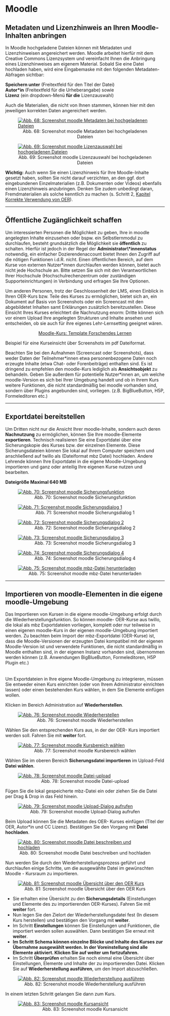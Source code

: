 <h1>Moodle</h1>
<link rel="stylesheet" href="https://cdnjs.cloudflare.com/ajax/libs/font-awesome/4.7.0/css/font-awesome.min.css">

<h2>Metadaten und Lizenzhinweis an Ihren Moodle-Inhalten anbringen</h2>
In Moodle hochgeladene Dateien können mit Metadaten und Lizenzhinweisen angereichert werden. Moodle arbeitet hierfür mit dem Creative Commons Lizenzsystem und vereinfacht Ihnen die Anbringung eines Lizenzhinweises am eigenem Material. Sobald Sie eine Datei hochladen haben, wird eine Eingabemaske mit den folgenden Metadaten-Abfragen sichtbar:

<b>Speichern unter</b> (Freitextfeld für den Titel der Datei)<br>
<b>Autor\*in</b> (Freitextfeld für die Urheberangabe) sowie<br>
<b>Lizenz</b> (ein dropdown-Menü <b>für die</b> Lizenzauswahl)<br>

Auch die Materialien, die nicht von Ihnen stammen, können hier mit den jeweiligen korrekten Daten angereichert werden.

<figure style="align:middle;">
  <a href="images/Metadaten moodle.svg" target="_blank"><img src="images/Metadaten moodle.svg" alt="Abb. 68: Screenshot moodle Metadaten bei hochgeladenen Dateien" title="Abb. 68: Screenshot moodle Metadaten bei hochgeladenen Dateien"/></a>
  <figcaption style="text-align:center;font-size:14px;">Abb. 68: Screenshot moodle Metadaten bei hochgeladenen Dateien</figcaption>
</figure>

<figure style="align:middle;">
  <a href="images/lizenzhinweis moodle.svg" target="_blank"><img src="images/lizenzhinweis moodle.svg" alt="Abb. 69: Screenshot moodle Lizenzauswahl bei hochgeladenen Dateien" title="Abb. 69: Screenshot moodle Lizenzauswahl bei hochgeladenen Dateien"/></a>
  <figcaption style="text-align:center;font-size:14px;">Abb. 69: Screenshot moodle Lizenzauswahl bei hochgeladenen Dateien</figcaption>
</figure>

<div class="warningbox">
  <p>
    <i class="fa fa-lightbulb-o fa-lg"></i> <b>Wichtig:</b> Auch wenn Sie einen Lizenzhinweis für Ihre Moodle-Inhalte gesetzt haben, sollten Sie nicht darauf verzichten, an den ggf. dort eingebundenen Einzelmaterialien (z.B. Dokumenten oder Videos) ebenfalls einen Lizenzhinweis anzubringen. Denken Sie zudem unbedingt daran, Fremdmaterialien als solche kenntlich zu machen (s. Schritt 2, <a aria-describedby="Link zum Kapitel Korrekte Verwendung von OER" href="./#/step2.md#korrekteVerwendung">Kapitel Korrekte Verwendung von OER</a>).
  </p>
</div>

---
<h2>Öffentliche Zugänglichkeit schaffen</h2>
Um interessierten Personen die Möglichkeit zu geben, Ihre in moodle angelegten Inhalte einzusehen oder bspw. ein Selbstlernmodul zu durchlaufen, besteht grundsätzlich die Möglichkeit sie <b>öffentlich</b> zu schalten. Hierfür ist jedoch in der Regel der <b>Administrator\*innenstatus</b> notwendig, ein einfacher Dozierendenaccount bietet Ihnen den Zugriff auf die nötigen Funktionen i.d.R. nicht. Einen öffentlichen Bereich, auf dem Kurse von externen Nutzer*innen durchlaufen werden können, bietet auch nicht jede Hochschule an. Bitte setzen Sie sich mit den Verantwortlichen Ihrer Hochschule (Hochschulrechenzentrum oder zuständigen Supporteinrichtungen) in Verbindung und erfragen Sie Ihre Optionen. 

Um anderen Personen, trotz der Geschlossenheit der LMS, einen Einblick in Ihren OER-Kurs bzw. Teile des Kurses zu ermöglichen, bietet sich an, ein Dokument auf Basis von Screenshots oder ein Screencast mit den abgebildetet Inhalten samt Erklärungen zusätzlich bereitzustellen. Diese Einsicht Ihres Kurses erleichtert die Nachnutzung enorm: Dritte können sich vor einem Upload Ihre angelegten Strukturen und Inhalte ansehen und entscheiden, ob sie auch für ihre eigenes Lehr-Lernsetting geeignet wären.

<center>
  <a aria-describedby="Moodle-Kurs Template Forschendes Lernen - PDF download" href="documents/Kurseinsicht Forschendes Lernen_Moodleumgebung.pdf">Moodle-Kurs: Template Forschendes Lernen</a>
</center>

Beispiel für eine Kurseinsicht über Screenshots im pdf Dateiformat.

Beachten Sie bei den Aufnahmen (Screencast oder Screenshots), dass weder Daten der Teilnehmer\*innen etwa personenbezogene Daten noch erzeugte Inhalte (etwa Chat- oder Forenbeiträge) enthalten sind. Es ist dringend zu empfehlen den moodle-Kurs lediglich als <b>Ansichtsobjekt</b> zu behandeln. Geben Sie außerdem für potentielle Nutzer*innen an, um welche moodle-Version es sich bei Ihrer Umgebung handelt und ob in Ihrem Kurs weitere Funktionen, die nicht standardmäßig bei moodle vorhanden sind, sondern über Plugins angebunden sind, vorliegen. (z.B. BigBlueButton, H5P,  Formeleditoren etc.)

---
<h2>Exportdatei bereitstellen</h2>
  Um Dritten nicht nur die Ansicht Ihrer moodle-Inhalte, sondern auch deren <b>Nachnutzung</b> zu ermöglichen, können Sie Ihre moodle-Elemente <b>exportieren</b>. Technisch realisieren Sie eine Exportdatei über eine Sicherungskopie des Kurses bzw. der einzelnen Elemente. Diese Sicherungsdateien können Sie lokal auf Ihrem Computer speichern und anschließend auf twillo als (Dateiformat mbz Datei) hochladen. Andere Lehrende können Ihre Exportdatei in die eigene Moodle-Umgebung importieren und ganz oder anteilig Ihre eigenen Kurse nutzen und bearbeiten.

<b>Dateigröße Maximal 640 MB</b>

<figure style="align:middle;">
  <a href="images/moodle_Sicherung.svg" target="_blank"><img src="images/moodle_Sicherung.svg" alt="Abb. 70: Screenshot moodle Sicherungsfunktion" title="Abb. 70: Screenshot moodle Sicherungsfunktion"/></a>
  <figcaption style="text-align:center;font-size:14px;">Abb. 70: Screenshot moodle Sicherungsfunktion</figcaption>
</figure>

<figure style="align:middle;">
  <a href="images/moodle_Sicherung_Einstellungen1.svg" target="_blank"><img src="images/moodle_Sicherung_Einstellungen1.svg" alt="Abb. 71: Screenshot moodle Sicherungsdialog 1" title="Abb. 71: Screenshot moodle Sicherungsdialog 1"/></a>
  <figcaption style="text-align:center;font-size:14px;">Abb. 71: Screenshot moodle Sicherungsdialog 1</figcaption>
</figure>

<figure style="align:middle;">
  <a href="images/moodle_Sicherung_Einstellungen2.svg" target="_blank"><img src="images/moodle_Sicherung_Einstellungen2.svg" alt="Abb. 72: Screenshot moodle Sicherungsdialog 2" title="Abb. 72: Screenshot moodle Sicherungsdialog 2"/></a></a>
  <figcaption style="text-align:center;font-size:14px;">Abb. 72: Screenshot moodle Sicherungsdialog 2</figcaption>
</figure>

<figure style="align:middle;">
  <a href="images/moodle_Sicherung_Kontrollieren3.svg" target="_blank"><img src="images/moodle_Sicherung_Kontrollieren3.svg" alt="Abb. 73: Screenshot moodle Sicherungsdialog 3" title="Abb. 73: Screenshot moodle Sicherungsdialog 3"/></a>
  <figcaption style="text-align:center;font-size:14px;">Abb. 73: Screenshot moodle Sicherungsdialog 3</figcaption>
</figure>

<figure style="align:middle;">
  <a href="images/moodle_Sicherung_Fertigstellen5.svg" target="_blank"><img src="images/moodle_Sicherung_Fertigstellen5.svg" alt="Abb. 74: Screenshot moodle Sicherungsdialog 4" title="Abb. 74: Screenshot moodle Sicherungsdialog 4"/></a>
  <figcaption style="text-align:center;font-size:14px;">Abb. 74: Screenshot moodle Sicherungsdialog 4</figcaption>
</figure>

<figure style="align:middle;">
  <a href="images/moodle_Sicherung_Datei6.svg" target="_blank"><img src="images/moodle_Sicherung_Datei6.svg" alt="Abb. 75: Screenshot moodle mbz-Datei herunterladen" title="Abb. 75: Screenshot moodle mbz-Datei herunterladen"/></a>
  <figcaption style="text-align:center;font-size:14px;">Abb. 75: Screenshot moodle mbz-Datei herunterladen</figcaption>
</figure>

---
<h2>Importieren von moodle-Elementen in die eigene moodle-Umgebung</h2>
Das Importieren von Kursen in die eigene moodle-Umgebung erfolgt durch die Wiederherstellungsfunktion. So können moodle- OER-Kurse aus twillo, die lokal als mbz Exportdateien vorliegen, komplett oder nur teilweise in einen eigenen moodle-Kurs in der eigenen moodle-Umgebung importiert werden. Zu beachten beim Import der mbz-Exportdatei (OER-Kurse) ist, dass die Moodle-Versionen der erzeugten Datei kompatibel mit der eigenen Moodle-Version ist und verwendete Funktionen, die nicht standardmäßig in Moodle enthalten sind, in der eigenen Instanz vorhanden sind, übernommen werden können (z.B. Anwendungen BigBlueButton, Formeleditoren, H5P Plugin etc.)
<br><br><br>
Um Exportdateien in Ihre eigene Moodle-Umgebung zu integrieren, müssen Sie entweder einen Kurs einrichten (oder von Ihrem Administrator einrichten lassen) oder einen bestehenden Kurs wählen, in dem Sie Elemente einfügen wollen.

Klicken im Bereich Administration auf <b>Wiederherstellen</b>.

<figure style="align:middle;">
  <a href="images/moodle_import.svg" target="_blank"><img src="images/moodle_import.svg" alt="Abb. 76: Screenshot moodle Wiederherstellen" title="Abb. 76: Screenshot moodle Wiederherstellen"/></a>
  <figcaption style="text-align:center;font-size:14px;">Abb. 76: Screenshot moodle Wiederherstellen</figcaption>
</figure>

Wählen Sie den entsprechenden Kurs aus, in der der OER- Kurs importiert werden soll. Fahren Sie mit <b>weiter</b> fort.
  
<figure style="align:middle;">
  <a href="images/moodle_import2.svg" target="_blank"><img src="images/moodle_import2.svg" alt="Abb. 77: Screenshot moodle Kursbereich wählen" title="Abb. 77: Screenshot moodle Kursbereich wählen"/></a>
  <figcaption style="text-align:center;font-size:14px;">Abb. 77: Screenshot moodle Kursbereich wählen</figcaption>
</figure>

Wählen Sie im oberen Bereich <b>Sicherungsdatei importieren</b> im Upload-Feld <b>Datei wählen</b>. 
  
<figure style="align:middle;">
  <a href="images/moodle_import3.svg" target="_blank"><img src="images/moodle_import3.svg" alt="Abb. 78: Screenshot moodle Datei-upload" title="Abb. 78: Screenshot moodle Datei-upload"/></a>
  <figcaption style="text-align:center;font-size:14px;">Abb. 78: Screenshot moodle Datei-upload</figcaption>
</figure>

Fügen Sie die lokal gespeicherte mbz-Datei ein oder ziehen Sie die Datei per Drag & Drop in das Feld hinein.

<figure style="align:middle;">
  <a href="images/moodle_import4.svg" target="_blank"><img src="images/moodle_import4.svg" alt="Abb. 79: Screenshot moodle Upload-Dialog aufrufen" title="Abb. 79: Screenshot moodle Upload-Dialog aufrufen"/></a>
  <figcaption style="text-align:center;font-size:14px;">Abb. 79: Screenshot moodle Upload-Dialog aufrufen</figcaption>
</figure>

Beim Upload können Sie die Metadaten des OER- Kurses einfügen (Titel der OER, Autor*in und CC Lizenz). Bestätigen Sie den Vorgang mit <b>Datei hochladen</b>.

<figure style="align:middle;">
  <a href="images/moodle_import5.svg" target="_blank"><img src="images/moodle_import5.svg" alt="Abb. 80: Screenshot moodle Datei beschreiben und hochladen" title="Abb. 80: Screenshot moodle Datei beschreiben und hochladen"/></a>
  <figcaption style="text-align:center;font-size:14px;">Abb. 80: Screenshot moodle Datei beschreiben und hochladen</figcaption>
</figure>

Nun werden Sie durch den Wiederherstellungsprozess geführt und durchlaufen einige Schritte, um die ausgewählte Datei im gewünschten Moodle - Kursraum zu importieren.

<figure style="align:middle;">
  <a href="images/moodle_import6.svg" target="_blank"><img src="images/moodle_import6.svg" alt="Abb. 81: Screenshot moodle Übersicht über den OER Kurs" title="Abb. 81: Screenshot moodle Übersicht über den OER Kurs"/></a>
  <figcaption style="text-align:center;font-size:14px;">Abb. 81: Screenshot moodle Übersicht über den OER Kurs</figcaption>
</figure>

<ul>
  <li>Sie erhalten eine Übersicht zu den <b>Sicherungsdetails</b> (Einstellungen und Elemente des zu importierenden OER-Kurses). Fahren Sie mit <b>weiter</b> fort.
</li>
  <li>Nun legen Sie den Zielort der Wiederherstellungsdatei fest (In diesem Kurs herstellen) und bestätigen den Vorgang mit <b>weiter</b>.
</li>
  <li>Im Schritt <b>Einstellungen</b> können Sie Einstellungen und Funktionen, die importiert werden sollen auswählen. Dann bestätigen Sie erneut mit <b>weiter</b>.
</li>
  <li><b>Im Schritt Schema können einzelne Blöcke und Inhalte des Kurses zur Übernahme ausgewählt werden. In der Voreinstellung sind alle Elemente aktiviert. Klicken Sie auf weiter um fortzufahren.
</b></li>
  <li>Im Schritt <b>Überprüfen</b> erhalten Sie noch einmal eine Übersicht über Einstellungen, Elemente und Inhalte der zu importierenden Datei. Klicken Sie auf <b>Wiederherstellung ausführen</b>, um den Import abzuschließen.
</li>
</ul>

<figure style="align:middle;">
  <a href="images/moodle_import10.svg" target="_blank"><img src="images/moodle_import10.svg" alt="Abb. 82: Screenshot moodle Wiederherstellung ausführen" title="Abb. 82: Screenshot moodle Wiederherstellung ausführen"/></a>
  <figcaption style="text-align:center;font-size:14px;">Abb. 82: Screenshot moodle Wiederherstellung ausführen</figcaption>
</figure>

In einem letzten Schritt gelangen Sie dann zum Kurs.

<figure style="align:middle;">
  <a href="images/moodle_import11.svg" target="_blank"><img src="images/moodle_import11.svg" alt="Abb. 83: Screenshot moodle Kursansicht" title="Abb. 83: Screenshot moodle Kursansicht"/></a>
  <figcaption style="text-align:center;font-size:14px;">Abb. 83: Screenshot moodle Kursansicht</figcaption>
</figure>
